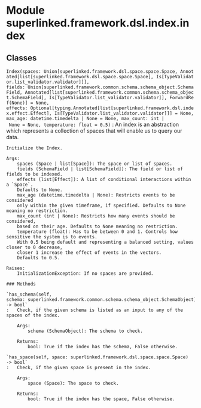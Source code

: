 Module superlinked.framework.dsl.index.index
============================================

Classes
-------

`Index(spaces: Union[superlinked.framework.dsl.space.space.Space, Annotated[list[superlinked.framework.dsl.space.space.Space], Is[TypeValidator.list_validator.validator]]], fields: Union[superlinked.framework.common.schema.schema_object.SchemaField, Annotated[list[superlinked.framework.common.schema.schema_object.SchemaField], Is[TypeValidator.list_validator.validator]], ForwardRef(None)] = None, effects: Optional[typing.Annotated[list[superlinked.framework.dsl.index.effect.Effect], Is[TypeValidator.list_validator.validator]]] = None, max_age: datetime.timedelta | None = None, max_count: int | None = None, temperature: float = 0.5)`
:   An index is an abstraction which represents a collection of spaces that will enable us to query our data.
    
    Initialize the Index.
    
    Args:
        spaces (Space | list[Space]): The space or list of spaces.
        fields (SchemaField | list[SchemaField]): The field or list of fields to be indexed.
        effects (list[Effect]): A list of conditional interactions within a `Space`.
        Defaults to None.
        max_age (datetime.timedelta | None): Restricts events to be considered
        only within the given timeframe, if specified. Defaults to None meaning no restriction.
        max_count (int | None): Restricts how many events should be considered,
        based on their age. Defaults to None meaning no restriction.
        temperature (float): Has to be between 0 and 1. Controls how sensitive the system is to events.
        With 0.5 being default and representing a balanced setting, values closer to 0 decrease,
        closer 1 increase the effect of events in the vectors.
        Defaults to 0.5.
    
    Raises:
        InitializationException: If no spaces are provided.

    ### Methods

    `has_schema(self, schema: superlinked.framework.common.schema.schema_object.SchemaObject) ‑> bool`
    :   Check, if the given schema is listed as an input to any of the spaces of the index.
        
        Args:
            schema (SchemaObject): The schema to check.
        
        Returns:
            bool: True if the index has the schema, False otherwise.

    `has_space(self, space: superlinked.framework.dsl.space.space.Space) ‑> bool`
    :   Check, if the given space is present in the index.
        
        Args:
            space (Space): The space to check.
        
        Returns:
            bool: True if the index has the space, False otherwise.